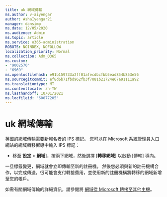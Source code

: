 ```yaml
---
title: uk 網域傳輸
ms.author: v-aiyengar
author: AshaIyengar21
manager: dansimp
ms.date: 12/05/2020
ms.audience: Admin
ms.topic: article
ms.service: o365-administration
ROBOTS: NOINDEX, NOFOLLOW
localization_priority: Normal
ms.collection: Adm_O365
ms.custom:
- "9002570"
- "6969"
ms.openlocfilehash: e91b159733a2ff01afecdbcfbb5ead854b853e56
ms.sourcegitcommit: ef8d6b71fbd962fb3f7081b21724e67a91111a92
ms.translationtype: MT
ms.contentlocale: zh-TW
ms.lasthandoff: 10/01/2021
ms.locfileid: "60077205"
---
```

# <a name="uk-domain-transfers"></a>uk 網域傳輸

英國的網域傳輸需要新報名者的 IPS 標記。 您可以在 Microsoft 系統管理員入口網站的網域轉移嚮導中輸入 IPS 標記：

- 移至 **設定**  >  **網域**]，按兩下網域，然後選擇 [**轉移網域**] 以啟動 [傳輸] 導向。

一旦標籤變更，網域就會立即傳輸至新的註冊機。 然後您必須與新的註冊機構合作，以完成傳送，很可能會支付轉接費用，並使用新的註冊機構將轉移的網域新增至您的帳戶。

如需有關網域傳輸的詳細資訊，請參閱將 [網域從 Microsoft 轉接至其他主機](https://docs.microsoft.com/microsoft-365/admin/get-help-with-domains/transfer-a-domain-from-microsoft-to-another-host)。
